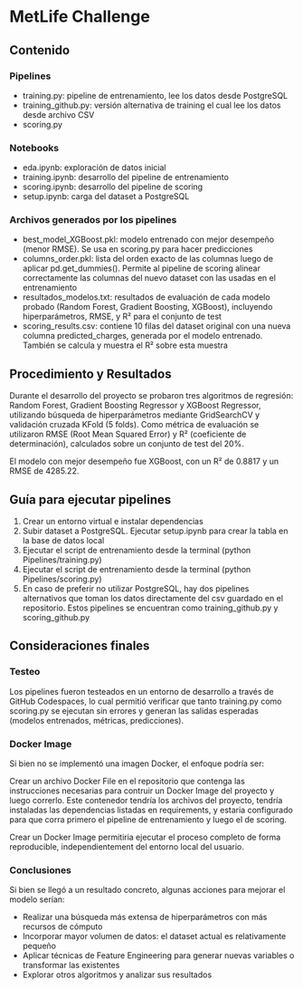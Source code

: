 # MetLife Challenge

## Contenido

### Pipelines
- training.py: pipeline de entrenamiento, lee los datos desde PostgreSQL
- training_github.py: versión alternativa de training el cual lee los datos desde archivo CSV
- scoring.py

### Notebooks
- eda.ipynb: exploración de datos inicial
- training.ipynb: desarrollo del pipeline de entrenamiento
- scoring.ipynb: desarrollo del pipeline de scoring
- setup.ipynb: carga del dataset a PostgreSQL

### Archivos generados por los pipelines
- best_model_XGBoost.pkl: modelo entrenado con mejor desempeño (menor RMSE). Se usa en scoring.py para hacer predicciones
- columns_order.pkl: lista del orden exacto de las columnas luego de aplicar pd.get_dummies(). Permite al pipeline de scoring alinear correctamente las columnas del nuevo dataset con las usadas en el entrenamiento
- resultados_modelos.txt: resultados de evaluación de cada modelo probado (Random Forest, Gradient Boosting, XGBoost), incluyendo hiperparámetros, RMSE, y R² para el conjunto de test
- scoring_results.csv: contiene 10 filas del dataset original con una nueva columna predicted_charges, generada por el modelo entrenado. También se calcula y muestra el R² sobre esta muestra

## Procedimiento y Resultados

Durante el desarrollo del proyecto se probaron tres algoritmos de regresión: Random Forest, Gradient Boosting Regressor y XGBoost Regressor, utilizando búsqueda de hiperparámetros mediante GridSearchCV y validación cruzada KFold (5 folds).
Como métrica de evaluación se utilizaron RMSE (Root Mean Squared Error) y R² (coeficiente de determinación), calculados sobre un conjunto de test del 20%.

El modelo con mejor desempeño fue XGBoost, con un R² de 0.8817 y un RMSE de 4285.22.

## Guía para ejecutar pipelines

1) Crear un entorno virtual e instalar dependencias
2) Subir dataset a PostgreSQL. Ejecutar setup.ipynb para crear la tabla en la base de datos local
3) Ejecutar el script de entrenamiento desde la terminal (python Pipelines/training.py)
4) Ejecutar el script de entrenamiento desde la terminal (python Pipelines/scoring.py)
5) En caso de preferir no utilizar PostgreSQL, hay dos pipelines alternativos que toman los datos directamente del csv guardado en el repositorio. Estos pipelines se encuentran como training_github.py y scoring_github.py

## Consideraciones finales

### Testeo

Los pipelines fueron testeados en un entorno de desarrollo a través de GitHub Codespaces, lo cual permitió verificar que tanto training.py como scoring.py se ejecutan sin errores y generan las salidas esperadas (modelos entrenados, métricas, predicciones).

### Docker Image

Si bien no se implementó una imagen Docker, el enfoque podría ser:

Crear un archivo Docker File en el repositorio que contenga las instrucciones necesarias para  contruir un Docker Image del proyecto y luego correrlo. Este contenedor tendría los archivos del proyecto, tendría instaladas las dependencias listadas en requirements, y estaria configurado para que corra primero el pipeline de entrenamiento y luego el de scoring.

Crear un Docker Image permitiria ejecutar el proceso completo de forma reproducible, independientement del entorno local del usuario.


### Conclusiones

Si bien se llegó a un resultado concreto, algunas acciones para mejorar el modelo serían:

- Realizar una búsqueda más extensa de hiperparámetros con más recursos de cómputo
- Incorporar mayor volumen de datos: el dataset actual es relativamente pequeño
- Aplicar técnicas de Feature Engineering para generar nuevas variables o transformar las existentes
- Explorar otros algoritmos y analizar sus resultados
